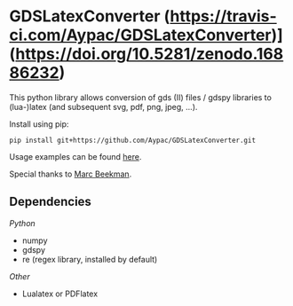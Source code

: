 # GDSLatexConverter (https://travis-ci.com/Aypac/GDSLatexConverter)](https://doi.org/10.5281/zenodo.16886232)
This python library allows conversion of gds (II) files / gdspy libraries to (lua-)latex (and subsequent svg, pdf, png, jpeg, ...).

Install using pip:

`pip install git+https://github.com/Aypac/GDSLatexConverter.git`


Usage examples can be found <a href='/examples/inv_example.ipynb'>here</a>.


Special thanks to <a href='https://github.com/mwb0506'>Marc Beekman</a>.

## Dependencies
*Python*
 - numpy
 - gdspy
 - re (regex library, installed by default)

*Other*
 - Lualatex or PDFlatex
